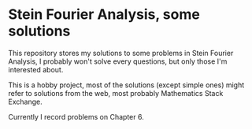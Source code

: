 # Stein Fourier Analysis, some solutions

This repository stores my solutions to some problems in Stein Fourier Analysis,
I probably won't solve every questions, but only those I'm interested about.

This is a hobby project, most of the solutions (except simple ones) might refer to solutions
from the web, most probably Mathematics Stack Exchange.

Currently I record problems on Chapter 6.
